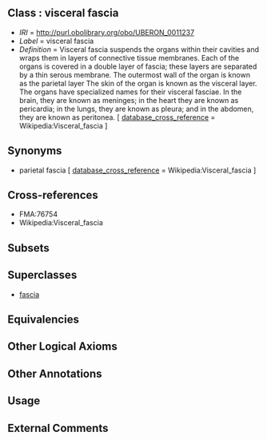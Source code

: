 
## Class : visceral fascia

 * *IRI* = http://purl.obolibrary.org/obo/UBERON_0011237
 * *Label* = visceral fascia
 * *Definition* = Visceral fascia suspends the organs within their cavities and wraps them in layers of connective tissue membranes. Each of the organs is covered in a double layer of fascia; these layers are separated by a thin serous membrane. The outermost wall of the organ is known as the parietal layer The skin of the organ is known as the visceral layer. The organs have specialized names for their visceral fasciae. In the brain, they are known as meninges; in the heart they are known as pericardia; in the lungs, they are known as pleura; and in the abdomen, they are known as peritonea. [ [database_cross_reference](../../ef/oboInOwl#hasDbXref.md) = Wikipedia:Visceral_fascia ]

## Synonyms

 * parietal fascia [ [database_cross_reference](../../ef/oboInOwl#hasDbXref.md) = Wikipedia:Visceral_fascia ]

## Cross-references

 * FMA:76754
 * Wikipedia:Visceral_fascia

## Subsets


## Superclasses

 * [fascia](../../UBERON/82/UBERON_0008982.md)

## Equivalencies


## Other Logical Axioms


## Other Annotations


## Usage


## External Comments

